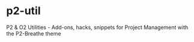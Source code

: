 # p2-util
P2 &amp; O2 Utilities - Add-ons, hacks, snippets for Project Management with the P2-Breathe theme
